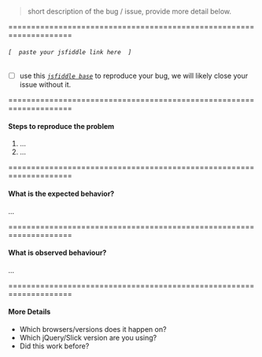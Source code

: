 
> short description of the bug / issue, provide more detail below.

====================================================================




###### `[  paste your jsfiddle link here  ]`  
- [ ] use this _[`jsfiddle base`][fiddle]_ to reproduce your bug, we will likely close your issue without it.


====================================================================




#### Steps to reproduce the problem

1. ...  
2. ...  


====================================================================




#### What is the expected behavior?

...  


====================================================================




#### What is observed behaviour?

...  


====================================================================




#### More Details

- Which browsers/versions does it happen on?
- Which jQuery/Slick version are you using?
- Did this work before?


[fiddle]: http://jsfiddle.net/simeydotme/fmo50w7n/
